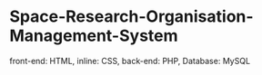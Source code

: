 # Space-Research-Organisation-Management-System
front-end: HTML, inline: CSS, back-end: PHP, Database: MySQL
